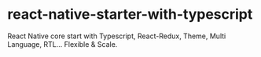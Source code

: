 # react-native-starter-with-typescript
React Native core start with Typescript, React-Redux, Theme, Multi Language, RTL... Flexible &amp; Scale.
